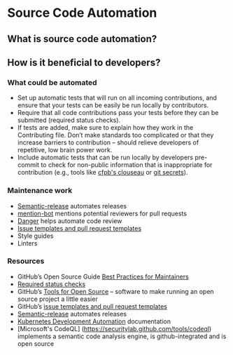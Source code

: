 # Source Code Automation

## What is source code automation?

## How is it beneficial to developers?

### What could be automated
* Set up automatic tests that will run on all incoming contributions, and ensure that your tests can be easily be run locally by contributors.
* Require that all code contributions pass your tests before they can be submitted (required status checks).
* If tests are added, make sure to explain how they work in the Contributing file. Don’t make standards too complicated or that they increase barriers to contribution – should relieve developers of repetitive, low brain power work.
* Include automatic tests that can be run locally by developers pre-commit to check for non-public information that is inappropriate for contribution (e.g., tools like [cfpb's clouseau](https://github.com/cfpb/clouseau) or [git secrets](https://github.com/awslabs/git-secrets)).

### Maintenance work
* [Semantic-release](https://github.com/semantic-release/semantic-release) automates releases
* [mention-bot](https://github.com/facebook/mention-bot) mentions potential reviewers for pull requests
* [Danger](https://github.com/danger/danger) helps automate code review
* [Issue templates and pull request templates](https://github.com/blog/2111-issue-and-pull-request-templates)
* Style guides
* Linters

### Resources
* GitHub’s Open Source Guide [Best Practices for Maintainers](https://opensource.guide/best-practices/)
* [Required status checks](https://help.github.com/en/articles/about-required-status-checks)
* GitHub’s [Tools for Open Source](https://github.com/collections/tools-for-open-source) – software to make running an open source project a little easier
* GitHub’s [issue templates and pull request templates](https://github.com/blog/2111-issue-and-pull-request-templates)
* [Semantic-release](https://github.com/semantic-release/semantic-release) automates releases
* [Kubernetes Development Automation](https://github.com/kubernetes/community/blob/master/contributors/devel/automation.md) documentation
* [Microsoft's CodeQL] (https://securitylab.github.com/tools/codeql) implements a semantic code analysis engine, is github-integrated and is open source
